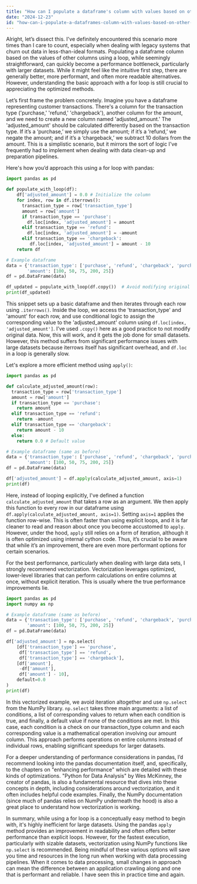 ```yaml
---
title: "How can I populate a dataframe's column with values based on other column values in a for loop?"
date: "2024-12-23"
id: "how-can-i-populate-a-dataframes-column-with-values-based-on-other-column-values-in-a-for-loop"
---
```


Alright, let’s dissect this. I've definitely encountered this scenario more times than I care to count, especially when dealing with legacy systems that churn out data in less-than-ideal formats. Populating a dataframe column based on the values of other columns using a loop, while seemingly straightforward, can quickly become a performance bottleneck, particularly with larger datasets. While it might feel like the intuitive first step, there are generally better, more performant, and often more readable alternatives. However, understanding the basic approach with a for loop is still crucial to appreciating the optimized methods.

Let’s first frame the problem concretely. Imagine you have a dataframe representing customer transactions. There's a column for the transaction type ('purchase,' 'refund,' 'chargeback'), another column for the amount, and we need to create a new column named 'adjusted_amount.' The 'adjusted_amount' should be calculated differently based on the transaction type. If it’s a ‘purchase,’ we simply use the amount; if it’s a ‘refund,’ we negate the amount; and if it’s a ‘chargeback,’ we subtract 10 dollars from the amount. This is a simplistic scenario, but it mirrors the sort of logic I've frequently had to implement when dealing with data clean-up and preparation pipelines.

Here's how you’d approach this using a for loop with pandas:

```python
import pandas as pd

def populate_with_loop(df):
    df['adjusted_amount'] = 0.0 # Initialize the column
    for index, row in df.iterrows():
      transaction_type = row['transaction_type']
      amount = row['amount']
      if transaction_type == 'purchase':
        df.loc[index, 'adjusted_amount'] = amount
      elif transaction_type == 'refund':
        df.loc[index, 'adjusted_amount'] = -amount
      elif transaction_type == 'chargeback':
         df.loc[index, 'adjusted_amount'] = amount - 10
    return df

# Example dataframe
data = {'transaction_type': ['purchase', 'refund', 'chargeback', 'purchase', 'refund'],
        'amount': [100, 50, 75, 200, 25]}
df = pd.DataFrame(data)

df_updated = populate_with_loop(df.copy())  # Avoid modifying original
print(df_updated)

```

This snippet sets up a basic dataframe and then iterates through each row using `.iterrows()`. Inside the loop, we access the 'transaction_type' and 'amount' for each row, and use conditional logic to assign the corresponding value to the 'adjusted_amount' column using `df.loc[index, 'adjusted_amount']`. I’ve used `.copy()` here as a good practice to not modify original data. Now, this will work, and it gets the job done for small datasets. However, this method suffers from significant performance issues with large datasets because iterrows itself has significant overhead, and `df.loc` in a loop is generally slow.

Let's explore a more efficient method using `apply()`:

```python
import pandas as pd

def calculate_adjusted_amount(row):
  transaction_type = row['transaction_type']
  amount = row['amount']
  if transaction_type == 'purchase':
    return amount
  elif transaction_type == 'refund':
    return -amount
  elif transaction_type == 'chargeback':
    return amount - 10
  else:
    return 0.0 # Default value

# Example dataframe (same as before)
data = {'transaction_type': ['purchase', 'refund', 'chargeback', 'purchase', 'refund'],
        'amount': [100, 50, 75, 200, 25]}
df = pd.DataFrame(data)

df['adjusted_amount'] = df.apply(calculate_adjusted_amount, axis=1)
print(df)
```

Here, instead of looping explicitly, I've defined a function `calculate_adjusted_amount` that takes a row as an argument. We then apply this function to every row in our dataframe using `df.apply(calculate_adjusted_amount, axis=1)`. Setting `axis=1` applies the function row-wise. This is often faster than using explicit loops, and it is far cleaner to read and reason about once you become accustomed to `apply`. However, under the hood, `apply` still relies on a form of iteration, although it is often optimized using internal cython code. Thus, it’s crucial to be aware that while it’s an improvement, there are even more performant options for certain scenarios.

For the best performance, particularly when dealing with large data sets, I strongly recommend vectorization. Vectorization leverages optimized, lower-level libraries that can perform calculations on entire columns at once, without explicit iteration. This is usually where the true performance improvements lie.

```python
import pandas as pd
import numpy as np

# Example dataframe (same as before)
data = {'transaction_type': ['purchase', 'refund', 'chargeback', 'purchase', 'refund'],
        'amount': [100, 50, 75, 200, 25]}
df = pd.DataFrame(data)

df['adjusted_amount'] = np.select(
    [df['transaction_type'] == 'purchase',
     df['transaction_type'] == 'refund',
     df['transaction_type'] == 'chargeback'],
    [df['amount'],
     -df['amount'],
     df['amount'] - 10],
    default=0.0
)
print(df)
```

In this vectorized example, we avoid iteration altogether and use `np.select` from the NumPy library. `np.select` takes three main arguments: a list of conditions, a list of corresponding values to return when each condition is true, and finally, a default value if none of the conditions are met. In this case, each condition is a check on our transaction_type column and each corresponding value is a mathematical operation involving our amount column. This approach performs operations on entire columns instead of individual rows, enabling significant speedups for larger datasets.

For a deeper understanding of performance considerations in pandas, I’d recommend looking into the pandas documentation itself, and, specifically, to the chapters on "enhancing performance" which are detailed with these kinds of optimizations. "Python for Data Analysis" by Wes McKinney, the creator of pandas, is also a fundamental resource that dives into these concepts in depth, including considerations around vectorization, and it often includes helpful code examples. Finally, the NumPy documentation (since much of pandas relies on NumPy underneath the hood) is also a great place to understand how vectorization is working.

In summary, while using a for loop is a conceptually easy method to begin with, it's highly inefficient for large datasets. Using the pandas `apply` method provides an improvement in readability and often offers better performance than explicit loops. However, for the fastest execution, particularly with sizable datasets, vectorization using NumPy functions like `np.select` is recommended. Being mindful of these various options will save you time and resources in the long run when working with data processing pipelines. When it comes to data processing, small changes in approach can mean the difference between an application crawling along and one that is performant and reliable. I have seen this in practice time and again.
